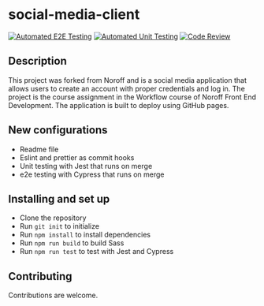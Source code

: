# social-media-client
[![Automated E2E Testing](https://github.com/Christelmarita/social-media-client/actions/workflows/e2e-test.yml/badge.svg?branch=workflow)](https://github.com/Christelmarita/social-media-client/actions/workflows/e2e-test.yml)
[![Automated Unit Testing](https://github.com/Christelmarita/social-media-client/actions/workflows/unit-test.yml/badge.svg?branch=workflow)](https://github.com/Christelmarita/social-media-client/actions/workflows/unit-test.yml)
[![Code Review](https://github.com/Christelmarita/social-media-client/actions/workflows/gpt.yml/badge.svg?branch=workflow)](https://github.com/Christelmarita/social-media-client/actions/workflows/gpt.yml)

## Description
This project was forked from Noroff and is a social media application that allows users to create an account with proper credentials and log in.
The project is the course assignment in the Workflow course of Noroff Front End Development.
The application is built to deploy using GitHub pages.

## New configurations
- Readme file
- Eslint and prettier as commit hooks
- Unit testing with Jest that runs on merge
- e2e testing with Cypress that runs on merge

## Installing and set up
- Clone the repository
- Run `git init` to initialize
- Run `npm install` to install dependencies
- Run `npm run build` to build Sass
- Run `npm run test` to test with Jest and Cypress

## Contributing
Contributions are welcome.

